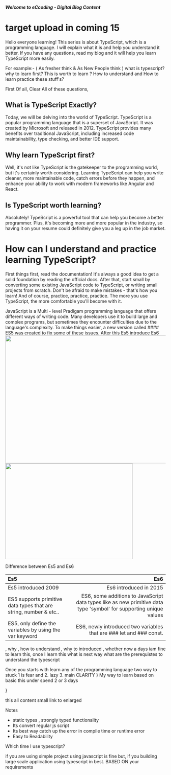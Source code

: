 ##### Welcome to eCcoding - Digital Blog Content
# target upload in coming 15

 Hello everyone learning! This series is about TypeScript, which is a programming language. I will explain what it is and help you understand it better. If you have any questions, read my blog and it will help you learn TypeScript more easily.
 
For example:- ( As fresher think & As New People think )
what is typescript?
why to learn first?
This is worth to learn ?
How to understand and How to learn practice these stuff's?


First Of all, Clear All of these questions,

## What is TypeScript Exactly?

  Today, we will be delving into the world of TypeScript. TypeScript is a popular programming language that is a superset of JavaScript. It was created by Microsoft and released in 2012. TypeScript provides many benefits over traditional JavaScript, including increased code maintainability, type checking, and better IDE support.


## Why learn TypeScript first?
  Well, it's not like TypeScript is the gatekeeper to the programming world, but it's certainly worth considering. Learning TypeScript can help you write cleaner, more maintainable code, catch errors before they happen, and enhance your ability to work with modern frameworks like Angular and React.
  
  
## Is TypeScript worth learning?
  Absolutely! TypeScript is a powerful tool that can help you become a better programmer. Plus, it's becoming more and more popular in the industry, so having it on your resume could definitely give you a leg up in the job market.


# How can I understand and practice learning TypeScript?
  First things first, read the documentation! It's always a good idea to get a solid foundation by reading the official docs. After that, start small by converting some existing JavaScript code to TypeScript, or writing small projects from scratch. Don't be afraid to make mistakes - that's how you learn! And of course, practice, practice, practice. The more you use TypeScript, the more comfortable you'll become with it.
  
JavaScript is a Multi - level Pradigam programming language that offers different ways of writing code. Many developers use it to build large and complex programs, but sometimes they encounter difficulties due to the language's complexity. To make things easier, a new version called #### ES5 was created to fix some of these issues.
After this Es5 
introduce Es6
                                                    <img src="https://media.licdn.com/dms/image/C4E12AQGjvH3eTBDdmg/article-cover_image-shrink_600_2000/0/1597593610760?e=2147483647&v=beta&t=rMt8_v4wXHDrrndOaO6L-n9XS4lNFCxFZFEinEYKX20" width="600" height="400" />
                    <img src="https://cdn.dribbble.com/users/1338497/screenshots/5753914/media/2441949314b1cfd2d5642ae28ccbd374.gif" width="400" height="300" />

Difference between Es5 and Es6  ![]()



 | Es5 | Es6 |
 | :--- | ---: |
 | Es5 introduced 2009 | Es6 introduced in 2015 |
 | ES5 supports primitive data types that are string, number & etc.. | ES6, some additions to JavaScript data types like as new primitive data type 'symbol' for supporting unique values |
 | ES5, only define the variables by using the var keyword  | ES6, newly introduced  two variables that are ### let and ### const. |
 
 
, why , how to understand , why to introduced , whether now a days iam fine to learn this, once I learn this what is next way what are the prerequistes to understand the typescript

Once you starts with learn any of the programming language
two way to stuck   1 is fear and 2. lazy 3. main CLARITY    }
 My way to learn 
 based on basic this under spend 2 or 3 days 
 
 }
 
 this all content small link to enlarged
                                                        
                                                                       


Notes
- static types , strongly typed functionality
- Its convert regular js script
- Its best way catch up the error in compile time or runtime error
- Easy to Readability

          

Which  time I use typescript?

if you are using simple project using javascript is fine  but, 
if you building large scale application using typescript in best.
BASED ON your requirements

